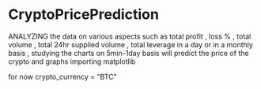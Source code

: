 # CryptoPricePrediction
ANALYZING the data on various aspects such as total profit , loss % , total volume , total 24hr supplied volume ,  total leverage in a  day or in a monthly basis ,  studying the  charts on  5min-1day  basis will  predict the price of the crypto and graphs importing matplotlib


for now     crypto_currency = "BTC"
